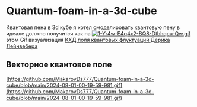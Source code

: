 # Quantum-foam-in-a-3d-cube
Квантовая пена в 3d кубе
я хотел смоделировать квантовую пену в идеале должно получится как на [![1-Yr4w-E4q4x2-BQ8-Dtbhqcu-Qw.gif](https://i.postimg.cc/q77MN552/1-Yr4w-E4q4x2-BQ8-Dtbhqcu-Qw.gif)](https://postimg.cc/68DNSYwQ) этом Gif визуализация [КХД поля квантовых флуктуаций Дерика Лейнвебера](http://www.physics.adelaide.edu.au/theory/staff/leinweber/VisualQCD/Nobel/)

## Векторное квантовое поле
[https://github.com/MakarovDs777/Quantum-foam-in-a-3d-cube/blob/main/2024-08-01-00-19-59-981.gif](https://github.com/MakarovDs777/Quantum-foam-in-a-3d-cube/blob/main/2024-08-01-00-19-59-981.gif)
